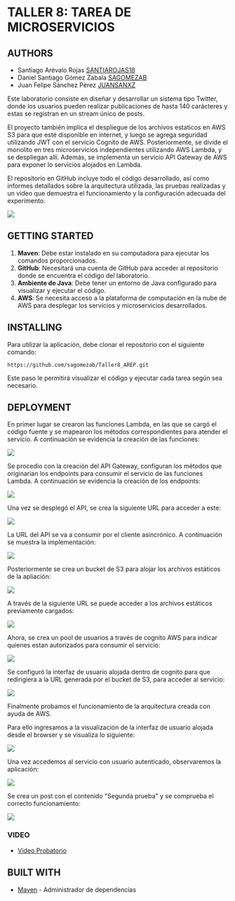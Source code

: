# TALLER 8: TAREA DE MICROSERVICIOS

## AUTHORS

- Santiago Arévalo Rojas [SANTIAROJAS18](https://github.com/santiarojas18)
- Daniel Santiago Gómez Zabala [SAGOMEZAB](https://github.com/sagomezab)
- Juan Felipe Sánchez Pérez [JUANSANXZ](https://github.com/juansanxz)

Este laboratorio consiste en diseñar y desarrollar un sistema tipo Twitter, donde los usuarios pueden realizar publicaciones de hasta 140 carácteres y estas se registran en un stream único de posts.

El proyecto también implica el despliegue de los archivos estaticos en AWS S3 para que esté disponible en internet, y luego se agrega seguridad utilizando JWT con el servicio Cognito de AWS. Posteriormente, se divide el monolito en tres microservicios independientes utilizando AWS Lambda, y se despliegan allí. Además, se implementa un servicio API Gateway de AWS para exponer lo servicios alojados en Lambda.

El repositorio en GitHub incluye todo el código desarrollado, así como informes detallados sobre la arquitectura utilizada, las pruebas realizadas y un video que demuestra el funcionamiento y la configuración adecuada del experimento.

![](img/Arquitectura.png)

## GETTING STARTED

1. **Maven**: Debe estar instalado en su computadora para ejecutar los comandos proporcionados.
2. **GitHub**: Necesitará una cuenta de GitHub para acceder al repositorio donde se encuentra el código del laboratorio.
3. **Ambiente de Java**: Debe tener un entorno de Java configurado para visualizar y ejecutar el código.
4. **AWS**: Se necesita acceso a la plataforma de computación en la nube de AWS para desplegar los servicios y microservicios desarrollados.

## INSTALLING

Para utilizar la aplicación, debe clonar el repositorio con el siguiente comando:

```
https://github.com/sagomezab/Taller8_AREP.git
```

Este paso le permitirá visualizar el código y ejecutar cada tarea según sea necesario.

## DEPLOYMENT

En primer lugar se crearon las funciones Lambda, en las que se cargó el código fuente y se mapearon los métodos correspondientes para atender el servicio. A continuación se evidencia la creación de las funciones:

![](img/LambdaAWS.png)

Se procedio con la creación del API Gateway, configuran los métodos que originarian los endpoints para consumir el servicio de las funciones Lambda. A continuación se evidencia la creación de los endpoints:

![](img/ApiAWS.png)

Una vez se desplegó el API, se crea la siguiente URL para acceder a este:

![](img/ApiURLAWS.png)

La URL del API se va a consumir por el cliente asincrónico. A continuación se muestra la implementación:

![](img/ClienteAsincronico.png)

Posteriormente se crea un bucket de S3 para alojar los archivos estáticos de la apliación:

![](img/S3estaticosAWS.png)

A través de la siguiente URL se puede acceder a los archivos estáticos previamente cargados:

![](img/S3urlAWS.png)

Ahora, se crea un pool de usuarios a través de cognito AWS para indicar quienes estan autorizados para consumir el servicio:

![](img/CognitoUsuariosAWS.png)

Se configuró la interfaz de usuario alojada dentro de cognito para que redirigiera a la URL generada por el bucket de S3, para acceder al servicio:

![](img/CognitoInterfazAWS.png)

Finalmente probamos el funcionamiento de la arquitectura creada con ayuda de AWS.

Para ello ingresamos a la visualización de la interfaz de usuario alojada desde el browser y se visualiza lo siguiente:

![](img/CognitoBrowserAWS.png)

Una vez accedemos al servicio con usuario autenticado, observaremos la aplicación:

![](img/Prueb1Browser.png)

Se crea un post con el contenido "Segunda prueba" y se comprueba el correcto funcionamiento:

![](img/Prueb2Browser.png)

### VIDEO
* [Video Probatorio]()

## BUILT WITH

* [Maven](https://maven.apache.org/) - Administrador de dependencias



